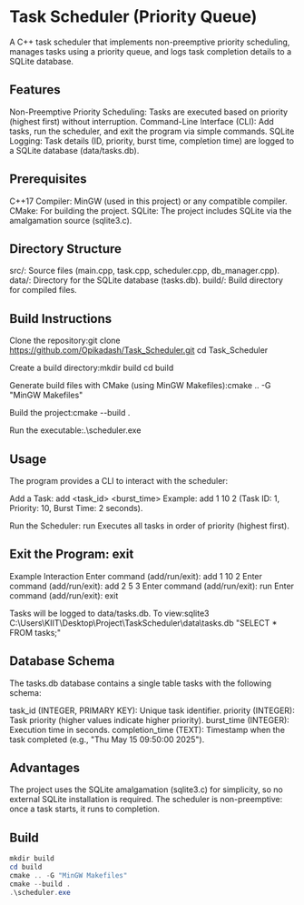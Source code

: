 # Task Scheduler (Priority Queue)
A C++ task scheduler that implements non-preemptive priority scheduling, manages tasks using a priority queue, and logs task completion details to a SQLite database.

## Features

Non-Preemptive Priority Scheduling: Tasks are executed based on priority (highest first) without interruption.
Command-Line Interface (CLI): Add tasks, run the scheduler, and exit the program via simple commands.
SQLite Logging: Task details (ID, priority, burst time, completion time) are logged to a SQLite database (data/tasks.db).

## Prerequisites

C++17 Compiler: MinGW (used in this project) or any compatible compiler.
CMake: For building the project.
SQLite: The project includes SQLite via the amalgamation source (sqlite3.c).

## Directory Structure

src/: Source files (main.cpp, task.cpp, scheduler.cpp, db_manager.cpp).
data/: Directory for the SQLite database (tasks.db).
build/: Build directory for compiled files.

## Build Instructions

Clone the repository:git clone https://github.com/Opikadash/Task_Scheduler.git
cd Task_Scheduler


Create a build directory:mkdir build
cd build

Generate build files with CMake (using MinGW Makefiles):cmake .. -G "MinGW Makefiles"


Build the project:cmake --build .


Run the executable:.\scheduler.exe

## Usage
The program provides a CLI to interact with the scheduler:

Add a Task: add <task_id> <priority> <burst_time>
Example: add 1 10 2 (Task ID: 1, Priority: 10, Burst Time: 2 seconds).


Run the Scheduler: run
Executes all tasks in order of priority (highest first).


## Exit the Program: exit

Example Interaction
Enter command (add/run/exit): add 1 10 2
Enter command (add/run/exit): add 2 5 3
Enter command (add/run/exit): run
Enter command (add/run/exit): exit


Tasks will be logged to data/tasks.db. To view:sqlite3 C:\Users\KIIT\Desktop\Project\TaskScheduler\data\tasks.db "SELECT * FROM tasks;"


## Database Schema
The tasks.db database contains a single table tasks with the following schema:

task_id (INTEGER, PRIMARY KEY): Unique task identifier.
priority (INTEGER): Task priority (higher values indicate higher priority).
burst_time (INTEGER): Execution time in seconds.
completion_time (TEXT): Timestamp when the task completed (e.g., "Thu May 15 09:50:00 2025").

## Advantages

The project uses the SQLite amalgamation (sqlite3.c) for simplicity, so no external SQLite installation is required.
The scheduler is non-preemptive: once a task starts, it runs to completion.

## Build
```powershell
mkdir build
cd build
cmake .. -G "MinGW Makefiles"
cmake --build .
.\scheduler.exe












